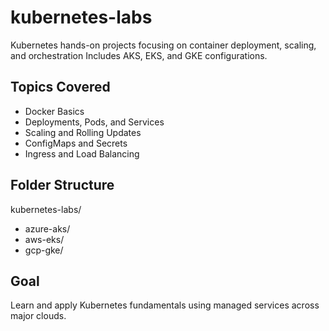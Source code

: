 # kubernetes-labs
Kubernetes hands-on projects focusing on container deployment, scaling, and orchestration
Includes AKS, EKS, and GKE configurations.

## Topics Covered
- Docker Basics
- Deployments, Pods, and Services
- Scaling and Rolling Updates
- ConfigMaps and Secrets
- Ingress and Load Balancing

## Folder Structure
kubernetes-labs/
- azure-aks/
- aws-eks/
- gcp-gke/

## Goal
Learn and apply Kubernetes fundamentals using managed services across major clouds.
